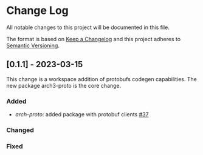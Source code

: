 
# Change Log
All notable changes to this project will be documented in this file.
 
The format is based on [Keep a Changelog](http://keepachangelog.com/)
and this project adheres to [Semantic Versioning](http://semver.org/).
 
## [0.1.1] - 2023-03-15
 
This change is a workspace addition of protobufs codegen capabilities. The new package arch3-proto is the core change.
 
### Added

- *arch-proto*: added package with protobuf clients [#37](https://github.com/archway-network/arch3.js/pull/37)
 
### Changed
 
### Fixed
 
